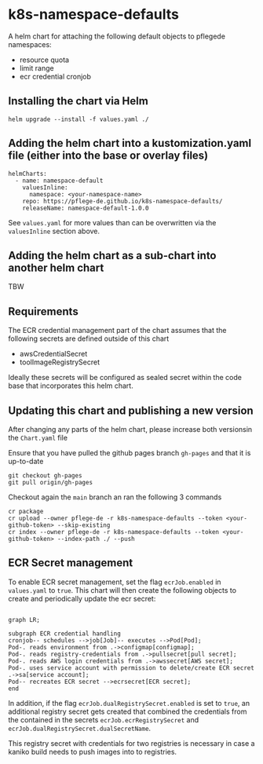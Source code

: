# k8s-namespace-defaults

A helm chart for attaching the following default objects to pflegede namespaces:
* resource quota
* limit range
* ecr credential cronjob

## Installing the chart via Helm
 
```console
helm upgrade --install -f values.yaml ./
```

## Adding the helm chart into a kustomization.yaml file (either into the base or overlay files)

```
helmCharts:
  - name: namespace-default
    valuesInline:
      namespace: <your-namespace-name>
    repo: https://pflege-de.github.io/k8s-namespace-defaults/
    releaseName: namespace-default-1.0.0
```

See `values.yaml` for more values than can be overwritten via the `valuesInline` section above.

## Adding the helm chart as a sub-chart into another helm chart

TBW

## Requirements

The ECR credential management part of the chart assumes that the following secrets are defined outside of this chart
* awsCredentialSecret
* toolImageRegistrySecret

Ideally these secrets will be configured as sealed secret within the code base that incorporates this helm chart.

## Updating this chart and publishing a new version

After changing any parts of the helm chart, please increase both versionsin the `Chart.yaml` file

Ensure that you have pulled the github pages branch `gh-pages` and that it is up-to-date

```
git checkout gh-pages
git pull origin/gh-pages
```

Checkout again the `main` branch an ran the following 3 commands
```
cr package
cr upload --owner pflege-de -r k8s-namespace-defaults --token <your-github-token> --skip-existing
cr index --owner pflege-de -r k8s-namespace-defaults --token <your-github-token> --index-path ./ --push
```

## ECR Secret management

To enable ECR secret management, set the flag `ecrJob.enabled` in `values.yaml` to `true`.
This chart will then create the following objects to create and periodically update the ecr secret: 

```mermaid

graph LR;

subgraph ECR credential handling
cronjob-- schedules -->job[Job]-- executes -->Pod[Pod];
Pod-. reads environment from .->configmap[configmap];
Pod-. reads registry-credentials from .->pullsecret[pull secret];
Pod-. reads AWS login credentials from .->awssecret[AWS secret];
Pod-. uses service account with permission to delete/create ECR secret .->sa[service account];
Pod-- recreates ECR secret -->ecrsecret[ECR secret];
end

 ```

 In addition, if the flag `ecrJob.dualRegistrySecret.enabled` is set to `true`, an additional registry secret gets created that combined the credentials from the contained in the secrets `ecrJob.ecrRegistrySecret` and `ecrJob.dualRegistrySecret.dualSecretName`.

 This registry secret with credentials for two registries is necessary in case a kaniko build needs to push images into to registries.